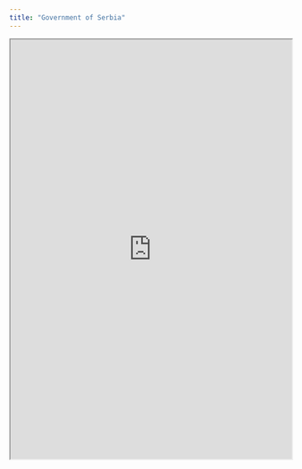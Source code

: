 ```yaml
---
title: "Government of Serbia"
---
```




<iframe height="750" width="100%" src="https://ewelton.github.io/ktest/wiki.html#Government%20of%20Serbia"></iframe>

